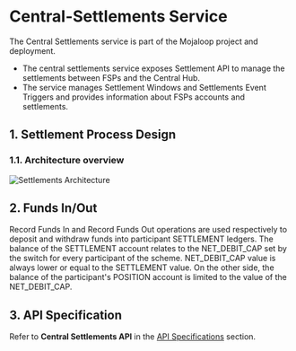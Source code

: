 # Central-Settlements Service

The Central Settlements service is part of the Mojaloop project and deployment.

* The central settlements service exposes Settlement API to manage the settlements between FSPs and the Central Hub. 
* The service manages Settlement Windows and Settlements Event Triggers and provides information about FSPs accounts and settlements.

## 1. Settlement Process Design

### 1.1. Architecture overview

![Settlements Architecture](./assets/diagrams/architecture/arch-mojaloop-settlements-pi4.svg)

## 2. Funds In/Out

Record Funds In and Record Funds Out operations are used respectively to deposit and withdraw funds into participant SETTLEMENT ledgers. The balance of the SETTLEMENT account relates to the NET_DEBIT_CAP set by the switch for every participant of the scheme. NET_DEBIT_CAP value is always lower or equal to the SETTLEMENT value. On the other side, the balance of the participant's POSITION account is limited to the value of the NET_DEBIT_CAP.

## 3. API Specification

Refer to **Central Settlements API** in the [API Specifications](../../api/README.md#central-settlements-api) section.

